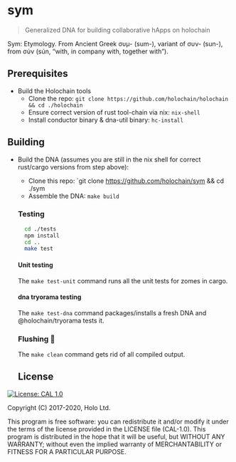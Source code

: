 # sym
> Generalized DNA for building collaborative hApps on holochain

Sym: Etymology. From Ancient Greek συμ- (sum-), variant of συν- (sun-), from σύν (sún, “with, in company with, together with”).

## Prerequisites

- Build the Holochain tools
  - Clone the repo: `git clone https://github.com/holochain/holochain && cd ./holochain`
  - Ensure correct version of rust tool-chain via nix: `nix-shell`
  - Install conductor binary & dna-util binary: `hc-install`

## Building

- Build the DNA (assumes you are still in the nix shell for correct rust/cargo versions from step above):
  - Clone this repo: `git clone https://github.com/holochain/sym && cd ./sym
  - Assemble the DNA: `make build`

  ### Testing

  ```bash
    cd ./tests
    npm install
    cd ..
    make test
  ```

  #### Unit testing

  The `make test-unit` command runs all the unit tests for zomes in cargo.

  #### dna tryorama testing

  The `make test-dna` command packages/installs a fresh DNA and @holochain/tryorama tests it.

  ### Flushing 💩

  The `make clean` command gets rid of all compiled output.

  ## License
[![License: CAL 1.0](https://img.shields.io/badge/License-CAL%201.0-blue.svg)](https://github.com/holochain/cryptographic-autonomy-license)

  Copyright (C) 2017-2020, Holo Ltd.

This program is free software: you can redistribute it and/or modify it under the terms of the license
provided in the LICENSE file (CAL-1.0).  This program is distributed in the hope that it will be useful,
but WITHOUT ANY WARRANTY; without even the implied warranty of MERCHANTABILITY or FITNESS FOR A PARTICULAR PURPOSE.
